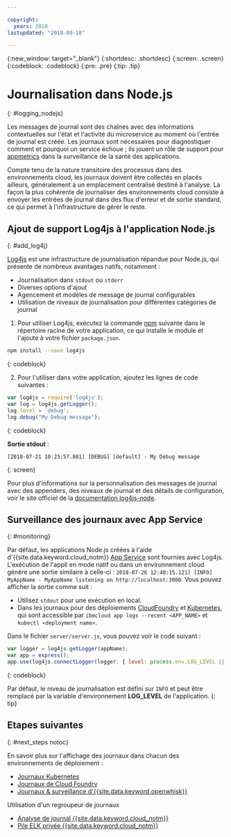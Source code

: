 ```yaml
---

copyright:
  years: 2018
lastupdated: "2018-09-18"

---
```

{:new_window: target="_blank"}
{:shortdesc: .shortdesc}
{:screen: .screen}
{:codeblock: .codeblock}
{:pre: .pre}
{:tip: .tip}

# Journalisation dans Node.js
{: #logging_nodejs}

Les messages de journal sont des chaînes avec des informations contextuelles sur l'état et l'activité du microservice au moment où l'entrée de journal est créée. Les journaux sont nécessaires pour diagnostiquer comment et pourquoi un service échoue ; ils jouent un rôle de support pour [appmetrics](appmetrics.html) dans la surveillance de la santé des applications.

Compte tenu de la nature transitoire des processus dans des environnements cloud, les journaux doivent être collectés en placés ailleurs, généralement à un emplacement centralisé destiné à l'analyse. La façon la plus cohérente de journaliser des environnements cloud consiste à envoyer les entrées de journal dans des flux d'erreur et de sortie standard, ce qui permet à l'infrastructure de gérer le reste.

## Ajout de support Log4js à l'application Node.js
{: #add_log4j}

[Log4js](https://github.com/log4js-node/log4js-node) est une infrastructure de journalisation répandue pour Node.js, qui présente de nombreux avantages natifs, notamment : 
* Journalisation dans `stdout` ou `stderr`
* Diverses options d'ajout
* Agencement et modèles de message de journal configurables
* Utilisation de niveaux de journalisation pour différentes catégories de journal

1. Pour utiliser Log4js, exécutez la commande [npm](https://nodejs.org/) suivante dans le répertoire racine de votre application, ce qui installe le module et l'ajoute à votre fichier `package.json`.
  ```bash
  npm install --save log4js
  ```
  {: codeblock}

2. Pour l'utiliser dans votre application, ajoutez les lignes de code suivantes :
  ```javascript
  var log4js = require('log4js');
  var log = log4js.getLogger();
  log.level = 'debug';
  log.debug("My Debug message");
  ```
  {: codeblock}

  **Sortie stdout** :
  ```
  [2018-07-21 10:23:57.881] [DEBUG] [default] - My Debug message
  ```
  {: screen}

Pour plus d'informations sur la personnalisation des messages de journal avec des appenders, des niveaux de journal et des détails de configuration, voir le site officiel de la [documentation log4js-node](https://log4js-node.github.io/log4js-node/).

## Surveillance des journaux avec App Service
{: #monitoring}

Par défaut, les applications Node.js créées à l'aide d'{{site.data.keyword.cloud_notm}} [App Service](https://console.bluemix.net/developer/appservice/dashboard) sont fournies avec Log4js. L'exécution de l'appli en mode natif ou dans un environnement cloud génère une sortie similaire à celle-ci : `2018-07-26 12:40:15.121] [INFO] MyAppName - MyAppName listening on http://localhost:3000`. Vous pouvez afficher la sortie comme suit : 
* Utilisez `stdout` pour une exécution en local.
* Dans les journaux pour des déploiements [CloudFoundry](https://console.bluemix.net/docs/cli/reference/bluemix_cli/bx_cli.html#ibmcloud_app_logs) et [Kubernetes](https://kubernetes.io/docs/concepts/cluster-administration/logging/), qui sont accessible par `ibmcloud app logs --recent <APP_NAME>` et `kubectl <deployment name>`.

Dans le fichier `server/server.js`, vous pouvez voir le code suivant : 
```js
var logger = log4js.getLogger(appName);
var app = express();
app.use(log4js.connectLogger(logger, { level: process.env.LOG_LEVEL || 'info' }));
```
{: codeblock}

Par défaut, le niveau de journalisation est défini sur `INFO` et peut être remplacé par la variable d'environnement **LOG_LEVEL** de l'application.
{: tip}

## Etapes suivantes
{: #next_steps notoc}

En savoir plus sur l'affichage des journaux dans chacun des environnements de déploiement :
* [Journaux Kubernetes](https://kubernetes.io/docs/concepts/cluster-administration/logging/)
* [Journaux de Cloud Foundry](https://console.bluemix.net/docs/cli/reference/bluemix_cli/bx_cli.html#ibmcloud_app_logs)
* [Journaux & surveillance d'{{site.data.keyword.openwhisk}}](https://console.bluemix.net/docs/openwhisk/openwhisk_logs.html#openwhisk_logs)

Utilisation d'un regroupeur de journaux
* [Analyse de journal {{site.data.keyword.cloud_notm}}](https://console.bluemix.net/docs/services/CloudLogAnalysis/log_analysis_ov.html#log_analysis_ov)
* [Pile ELK privée {{site.data.keyword.cloud_notm}} ](https://www.ibm.com/support/knowledgecenter/en/SSBS6K_2.1.0.2/manage_metrics/logging_elk.html)
